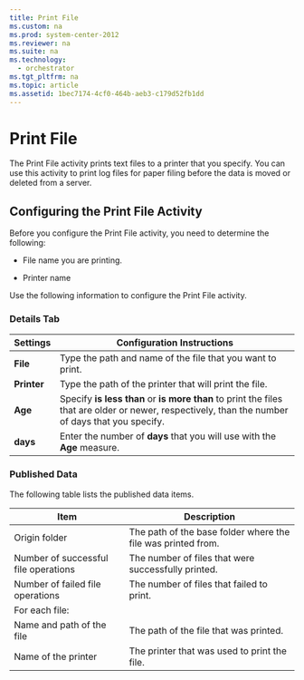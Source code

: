 ```yaml
---
title: Print File
ms.custom: na
ms.prod: system-center-2012
ms.reviewer: na
ms.suite: na
ms.technology: 
  - orchestrator
ms.tgt_pltfrm: na
ms.topic: article
ms.assetid: 1bec7174-4cf0-464b-aeb3-c179d52fb1dd
---
```

# Print File
The Print File activity prints text files to a printer that you specify. You can use this activity to print log files for paper filing before the data is moved or deleted from a server.

## Configuring the Print File Activity
Before you configure the Print File activity, you need to determine the following:

-   File name you are printing.

-   Printer name

Use the following information to configure the Print File activity.

### Details Tab

|Settings|Configuration Instructions|
|------------|------------------------------|
|**File**|Type the path and name of the file that you want to print.|
|**Printer**|Type the path of the printer that will print the file.|
|**Age**|Specify **is less than** or **is more than** to print the files that are older or newer, respectively, than the number of days that you specify.|
|**days**|Enter the number of **days** that you will use with the **Age** measure.|

### Published Data
The following table lists the published data items.

|Item|Description|
|--------|---------------|
|Origin folder|The path of the base folder where the file was printed from.|
|Number of successful file operations|The number of files that were successfully printed.|
|Number of failed file operations|The number of files that failed to print.|
|For each file:|
|Name and path of the file|The path of the file that was printed.|
|Name of the printer|The printer that was used to print the file.|


